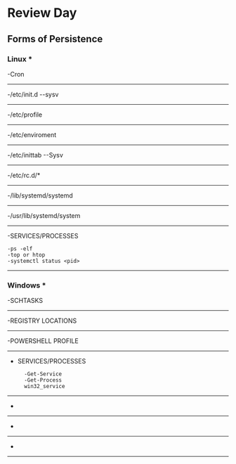 # Review Day
## Forms of Persistence
### Linux *
-Cron
________________________________________________________________________________________________________________________________________
-/etc/init.d --sysv
________________________________________________________________________________________________________________________________________
-/etc/profile
________________________________________________________________________________________________________________________________________
-/etc/enviroment
________________________________________________________________________________________________________________________________________
-/etc/inittab --Sysv
________________________________________________________________________________________________________________________________________
-/etc/rc.d/*
________________________________________________________________________________________________________________________________________
-/lib/systemd/systemd
________________________________________________________________________________________________________________________________________
-/usr/lib/systemd/system
________________________________________________________________________________________________________________________________________
-SERVICES/PROCESSES

    -ps -elf
    -top or htop
    -systemctl status <pid>
________________________________________________________________________________________________________________________________________
### Windows *
-SCHTASKS
________________________________________________________________________________________________________________________________________
-REGISTRY LOCATIONS
________________________________________________________________________________________________________________________________________
-POWERSHELL PROFILE
________________________________________________________________________________________________________________________________________
- SERVICES/PROCESSES

        -Get-Service
        -Get-Process
        win32_service
________________________________________________________________________________________________________________________________________
-
________________________________________________________________________________________________________________________________________
-
________________________________________________________________________________________________________________________________________
-
________________________________________________________________________________________________________________________________________
